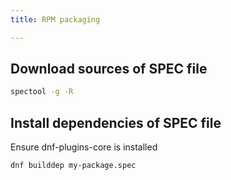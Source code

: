 ```yaml
---
title: RPM packaging

---
```

## Download sources of SPEC file
```bash
spectool -g -R
```

## Install dependencies of SPEC file

Ensure dnf-plugins-core is installed

```bash
dnf builddep my-package.spec
```